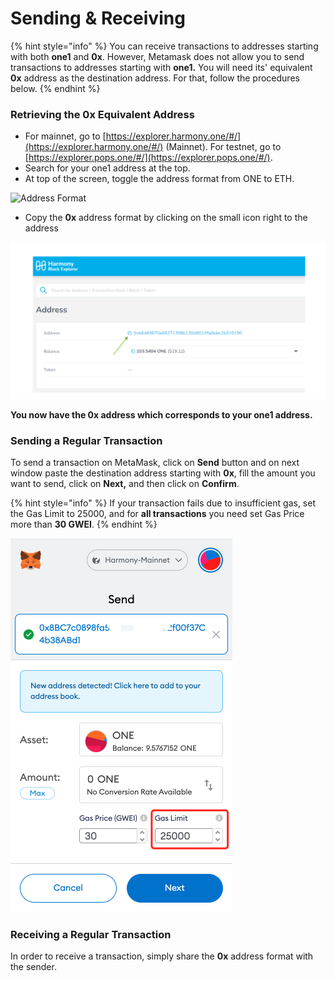 # Sending & Receiving

{% hint style="info" %}
You can receive transactions to addresses starting with both **one1** and **0x**. However, Metamask does not allow you to send transactions to addresses starting with **one1.** You will need its' equivalent **0x** address as the destination address. For that, follow the procedures below.
{% endhint %}

### Retrieving the 0x Equivalent Address

* For mainnet, go to [https://explorer.harmony.one/#/](https://explorer.harmony.one/#/) (Mainnet). For testnet, go to [https://explorer.pops.one/#/](https://explorer.pops.one/#/).
* Search for your one1 address at the top.
* At top of the screen, toggle the address format from ONE to ETH.

![Address Format](../../../../.gitbook/assets/metamask\_sending\_transactions1.png)

* Copy the **0x** address format by clicking on the small icon right to the address

![](<../../../../.gitbook/assets/image (297).png>)

**You now have the 0x address which corresponds to your one1 address.**

### Sending a Regular Transaction

To send a transaction on MetaMask, click on **Send** button and on next window paste the destination address starting with **0x**, fill the amount you want to send, click on **Next,** and then click on **Confirm**.

{% hint style="info" %}
If your transaction fails due to insufficient gas, set the Gas Limit to 25000, and for **all transactions** you need set Gas Price more than **30 GWEI**.
{% endhint %}

![](<../../../../.gitbook/assets/image (289) (1) (1).png>)

### Receiving a Regular Transaction

In order to receive a transaction, simply share the **0x** address format with the sender.
